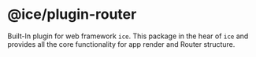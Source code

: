 # @ice/plugin-router

Built-In plugin for web framework `ice`.
This package in the hear of `ice` and provides all the core functionality for app render and Router structure.